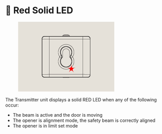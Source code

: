 # 🔴 Red Solid LED

<figure><img src="../.gitbook/assets/Beam with Red LED@2x.png" alt=""><figcaption></figcaption></figure>

The Transmitter unit displays a solid RED LED when any of the following occur:

* The beam is active and the door is moving
* The opener is alignment mode, the safety beam is correctly aligned
* The opener is in limit set mode
